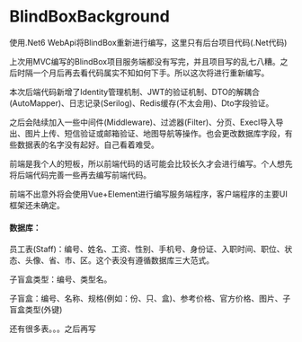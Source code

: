# BlindBoxBackground
使用.Net6 WebApi将BlindBox重新进行编写，这里只有后台项目代码(.Net代码)

上次用MVC编写的BlindBox项目服务端都没有写完，并且项目写的乱七八糟。之后时隔一个月后再去看代码属实不知如何下手。所以这次将进行重新编写。

本次后端代码新增了Identity管理机制、JWT的验证机制、DTO的解耦合(AutoMapper)、日志记录(Serilog)、Redis缓存(不太会用)、Dto字段验证。

之后会陆续加入一些中间件(Middleware)、过滤器(Filter)、分页、Execl导入导出、图片上传、短信验证或邮箱验证、地图导航等操作。也会更改数据库字段，有些数据表的名字没有起好。自己看着难受。

前端是我个人的短板，所以前端代码的话可能会比较长久才会进行编写。个人想先将后端代码完善一些再去编写前端代码。

前端不出意外将会使用Vue+Element进行编写服务端程序，客户端程序的主要UI框架还未确定。

#### 数据库：

员工表(Staff)：编号、姓名、工资、性别、手机号、身份证、入职时间、职位、状态、头像、省、市、区。这个表没有遵循数据库三大范式。

子盲盒类型：编号、类型名。

子盲盒：编号、名称、规格(例如：份、只、盒)、参考价格、官方价格、图片、子盲盒类型(外键)

还有很多表。。。之后再写

